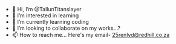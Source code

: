 - 👋 Hi, I’m @TallunTitanslayer
- 👀 I’m interested in learning
- 🌱 I’m currently learning coding
- 💞️ I’m looking to collaborate on my works...?
- 📫 How to reach me... Here's my email- 25renlyd@redhill.co.za

<!---
TallunTitanslayer/TallunTitanslayer is a ✨ special ✨ repository because its `README.md` (this file) appears on your GitHub profile.
You can click the Preview link to take a look at your changes.
--->
